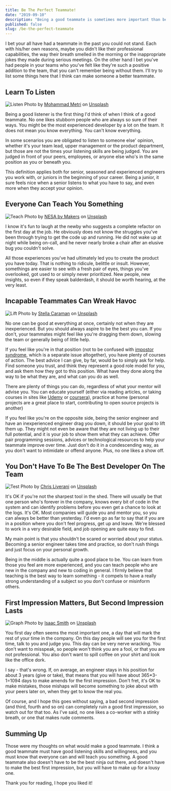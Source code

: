 ```yaml
---
title: Be The Perfect Teammate!
date: "2019-09-10"
description: "Being a good teammate is sometimes more important than being a good developer."
published: false
slug: /be-the-perfect-teammate
---
```


I bet your all have had a teammate in the past you could not stand. Each with his/her own reasons, maybe you didn't like their professional capabilities, the way their breath smelled in the morning or the inappropriate jokes they made during serious meetings. On the other hand I bet you've had people in your teams who you've felt like they're such a positive addition to the team, that you can't remember being without them. I'll try to list some things here that I think can make someone a better teammate.

## Learn To Listen

![Listen](mohammad-metri-1oKxSKSOowE-unsplash.jpg)
Photo by [Mohammad Metri](https://unsplash.com/@mohammadmetri) on [Unsplash](https://unsplash.com/)

Being a good listener is the first thing I'd think of when I think of a good teammate. No one likes stubborn people who are always so sure of their ways. You might be the most experienced developer by a lot on the team. It does not mean you know everything. You can't know everything.

In some scenarios you are obligated to listen to someone else' opinion, whether it's your team lead, upper management or the product department, but those are not the times your listening skills are being judged. You are judged in front of your peers, employees, or anyone else who's in the same position as you or beneath you.

This definition applies both for senior, seasoned and experienced engineers you work with, or juniors in the beginning of your career. Being a junior, it sure feels nice when a senior listens to what you have to say, and even more when they accept your opinion.

## Everyone Can Teach You Something

![Teach](nesa-by-makers-IgUR1iX0mqM-unsplash.jpg)
Photo by [NESA by Makers](https://unsplash.com/@nesabymakers) on [Unsplash](https://unsplash.com/)

I know it's fun to laugh at the newby who suggests a complete refactor on the first day at the job. He obviously does not know the struggles you've been through trying to get the code up and running. He did not wake up at night while being on-call, and he never nearly broke a chair after an elusive bug you couldn't solve.

All those experiences you've had ultimately led you to create the product you have today. That is nothing to ridicule, belittle or insult. However, somethings are easier to see with a fresh pair of eyes, things you've overlooked, got used to or simply never prioritized. New people, new insights, so even if they speak balderdash, it should be worth hearing, at the very least.

## Incapable Teammates Can Wreak Havoc

![Lift](stella-caraman-T4wso6sVAaA-unsplash.jpg)
Photo by [Stella Caraman](https://unsplash.com/@stellacaraman) on [Unsplash](https://unsplash.com/)

No one can be good at everything at once, certainly not when they are inexperienced. But you should always aspire to be the best you can. If you don't, your teammates might feel like you're dragging them down, slowing the team or generally being of little help.

If you feel like you're in that position (not to be confused with [impostor syndrome](https://en.wikipedia.org/wiki/Impostor_syndrome), which is a separate issue altogether), you have plenty of courses of action. The best advice I can give, by far, would be to simply ask for help. Find someone you trust, and think they represent a good role model for you, and ask them how they got to this position. What have they done along the way to be what they are, and what can you do as well.

There are plenty of things you can do, regardless of what your mentor will advise you. You can educate yourself (either via reading articles, or taking courses in sites like [Udemy](https://www.udemy.com) or [coursera](https://www.coursera.org)), practice at home (personal projects are a great place to start, contributing to open source projects is another)

If you feel like you're on the opposite side, being the senior engineer and have an inexperienced engineer drag you down, it should be your goal to lift them up. They might not even be aware that they are not living up to their full potential, and it is your job to show them what they can achieve. Offer pair programming sessions, advices or technological resources to help your teammate improve over time. Just don't do it in a condescending way, as you don't want to intimidate or offend anyone. Plus, no one likes a show off.

## You Don't Have To Be The Best Developer On The Team

![Test](chris-liverani-ViEBSoZH6M4-unsplash.jpg)
Photo by [Chris Liverani](https://unsplash.com/@chrisliverani) on [Unsplash](https://unsplash.com)

It's OK if you're not the sharpest tool in the shed. There will usually be that one person who's forever in the company, knows every bit of code in the system and can identify problems before you even get a chance to look at the logs. It's OK. Most companies will guide you and mentor you, so you can always be better than yesterday. I'd even go as far to say that if you are in a position where you don't feel progress, get up and leave. We're blessed to work in a very desirable field, and job opening are quite easy to find.

My main point is that you shouldn't be scared or worried about your status. Becoming a senior engineer takes time and practice, so don't rush things and just focus on your personal growth.

Being in the middle is actually quite a good place to be. You can learn from those you feel are more experienced, and you can teach people who are new in the company and new to coding in general. I firmly believe that teaching is the best way to learn something - it compels to have a really strong understanding of a subject so you don't confuse or misinform others.

## First Impression Matters, But Second Impression Lasts

![Graph](isaac-smith-6EnTPvPPL6I-unsplash.jpg)
Photo by [Isaac Smith](https://unsplash.com/@isaacmsmith) on [Unsplash](https://unsplash.com)

You first day often seems the most important one, a day that will mark the rest of your time in the company. On this day people will see you for the first time, talk to you and judge you. This day can be very nerve wracking. You don't want to misspeak, so people won't think you are a fool, or that you are not professional. You also don't want to spill coffee on your shirt and look like the office dork.

I say - that's wrong. If, on average, an engineer stays in his position for about 3 years (give or take), that means that you will have about 365*3-1=1094 days to make amends for the first impression. Don't fret, it's OK to make mistakes, those mishaps will become something to joke about with your peers later on, when they get to know the real you.

Of course, and I hope this goes without saying, a bad second impression (and third, fourth and so on) can completely ruin a good first impression, so watch out for that too. As I've said, no one likes a co-worker with a stinky breath, or one that makes rude comments.

## Summing Up

Those were my thoughts on what would make a good teammate. I think a good teammate must have good listening skills and willingness, and you must know that everyone can and will teach you something. A good teammate also doesn't have to be the best ninja out there, and doesn't have to make the best first impression, but you will have to make up for a lousy one.

Thank you for reading, I hope you liked it!
